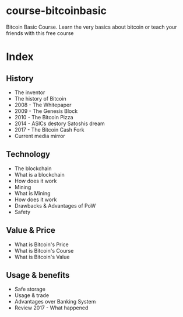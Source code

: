 # course-bitcoinbasic
Bitcoin Basic Course. Learn the very basics about bitcoin or teach your friends with this free course

# Index

## History
- The inventor
- The history of Bitcoin
 - 2008 - The Whitepaper
 - 2009 - The Genesis Block
 - 2010 - The Bitcoin Pizza
 - 2014 - ASICs destory Satoshis dream
 - 2017 - The Bitcoin Cash Fork
- Current media mirror

## Technology
- The blockchain
 - What is a blockchain
 - How does it work
- Mining
 - What is Mining
 - How does it work
 - Drawbacks & Advantages of PoW
- Safety

## Value & Price
- What is Bitcoin's Price
- What is Bitcoin's Course
- What is Bitcoin's Value

## Usage & benefits
- Safe storage
- Usage & trade
- Advantages over Banking System
- Review 2017 - What happened
